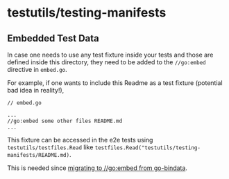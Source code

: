 # testutils/testing-manifests

## Embedded Test Data

In case one needs to use any test fixture inside your tests and those are defined inside this directory, they need to be added to the `//go:embed` directive in `embed.go`.

For example, if one wants to include this Readme as a test fixture (potential bad idea in reality!),

```
// embed.go

...
//go:embed some other files README.md
...
```

This fixture can be accessed in the e2e tests using `testutils/testfiles.Read` like
`testfiles.Read("testutils/testing-manifests/README.md)`.

This is needed since [migrating to //go:embed from go-bindata][1].

[1]: https://github.com/kubernetes/kubernetes/pull/99829
